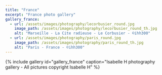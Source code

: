```yaml
---
title: "France"
excerpt: "France photo gallery"
gallery_france:
  - url: /assets/images/photography/lecorbusier_round.jpg
    image_path: /assets/images/photography/lecorbusier_round_th.jpg
    alt: "Marseille - La Cite radieuse - Le Corbusier - ©ihh300"
  - url: /assets/images/photography/paris_round.jpg
    image_path: /assets/images/photography/paris_round_th.jpg
    alt: "Paris - France - ©ihh300"
---
```

{% include gallery id="gallery_france" caption="Isabelle H photography gallery - All pictures copyright Isabelle H" %}


